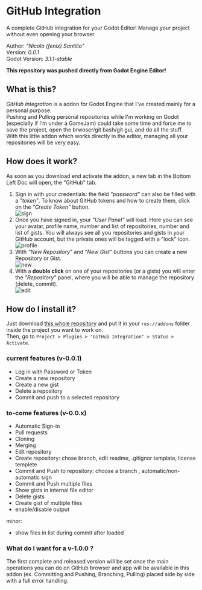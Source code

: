 # GitHub Integration
A complete GitHub integration for your Godot Editor! Manage your project without even opening your browser.

Author: *"Nicolo (fenix) Santilio"*  
Version: *0.0.1*  
Godot Version: *3.1.1-stable*  

**This repository was pushed directly from Godot Engine Editor!**

## What is this?
*GitHub Integration* is a addon for Godot Engine that I've created mainly for a personal purpose.  
Pushing and Pulling personal repositories while I'm working on Godot (especially if I'm under a GameJam) could take some time and force me to save the project, open the brwoser/git bash/git gui, and do all the stuff.  
With this little addon which works directly in the editor, managing all your repositories will be very easy.  

## How does it work?
As soon as you download end activate the addon, a new tab in the Bottom Left Doc will open, the "GitHub" tab.  
1. Sign in with your credentials: the field *"password"* can also be filled with a *"token"*. To know about GitHub tokens and how to create them, click on the *"Create Token"* button.  
![sign](https://i.imgur.com/mt2Qdwx.png)
2. Once you have signed in, your *"User Panel"* will load. Here you can see your avatar, profile name, number and list of repositories, number and list of gists. You will always see all you repositories and gists in your GitHub account, but the private ones will be tagged with a "lock" icon.  
![profile](https://i.imgur.com/eEntueY.png)
3. With *"New Repository*" and *"New Gist*" buttons you can create a new Repository or Gist.  
![new](https://i.imgur.com/ly71FH0.png)
4. With a **double click** on one of your repositories (or a gists) you will enter the *"Repository*" panel, where you will be able to manage the repository (delete, commit).  
![edit](https://i.imgur.com/Ijabmr9.png)

## How do I install it?
Just download [this whole repository](https://github.com/fenix-hub/godot-engine.github-integration/tree/v0.0.1) and put it in your `res://addons` folder inside the project you want to work on.  
Then, go to `Project > Plugins > "GitHub Integration" > Status > Activate`.  

### current features (v-0.0.1)
- Log in with Password or Token
- Create a new repository
- Create a new gist
- Delete a repository
- Commit and push to a selected repository

### to-come features (v-0.0.x)
+ Automatic Sign-in
+ Pull requests
+ Cloning
+ Merging
+ Edit repository
+ Create repository: chose branch, edit readme, .gitignor template, license templete
+ Commit and Push to repository: choose a branch , automatic/non-automatic sign
+ Commit and Push multiple files
+ Show gists in internal file editor
+ Delete gists
+ Create gist of multiple files
+ enable/disable output

minor:
+ show files in list during commit after loaded

### What do I want for a v-1.0.0 ?
The first complete and released version will be set once the main operations you can do on GitHub browser and app will be available in this addon (ex. Committing and Pushing, Branching, Pulling) placed side by side with a full error handling.